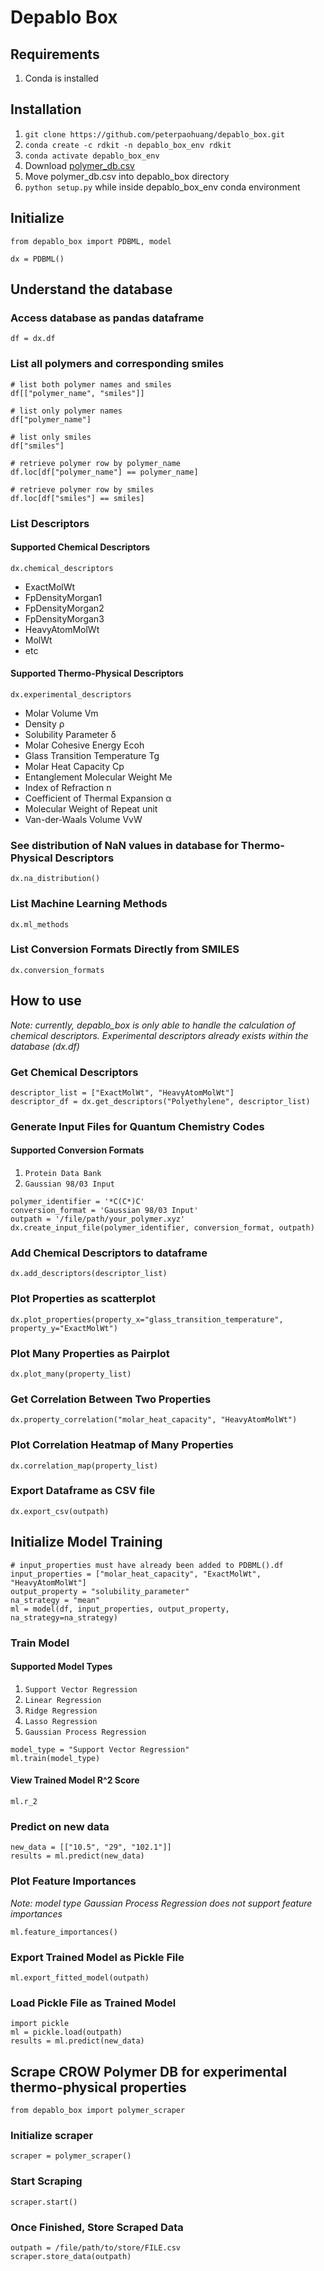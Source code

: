 # Depablo Box

## Requirements

1. Conda is installed

## Installation
1. `git clone https://github.com/peterpaohuang/depablo_box.git`
2. `conda create -c rdkit -n depablo_box_env rdkit`
3. `conda activate depablo_box_env`
4. Download [polymer_db.csv](https://drive.google.com/file/d/1Nqs-HENgd7BPtAv9ngfRKe6BOwXQs-bR/view?usp=sharing)
5. Move polymer_db.csv into depablo_box directory
6. `python setup.py` while inside depablo_box_env conda environment

## Initialize
```
from depablo_box import PDBML, model

dx = PDBML()
```
## Understand the database
### Access database as pandas dataframe
```
df = dx.df
```

### List all polymers and corresponding smiles
```
# list both polymer names and smiles
df[["polymer_name", "smiles"]]

# list only polymer names
df["polymer_name"]

# list only smiles
df["smiles"]

# retrieve polymer row by polymer_name
df.loc[df["polymer_name"] == polymer_name]

# retrieve polymer row by smiles
df.loc[df["smiles"] == smiles]
```

### List Descriptors
#### Supported Chemical Descriptors
`dx.chemical_descriptors`
* ExactMolWt
* FpDensityMorgan1
* FpDensityMorgan2
* FpDensityMorgan3
* HeavyAtomMolWt
* MolWt
* etc

#### Supported Thermo-Physical Descriptors
`dx.experimental_descriptors`
* Molar Volume Vm
* Density ρ
* Solubility Parameter δ
* Molar Cohesive Energy Ecoh
* Glass Transition Temperature Tg
* Molar Heat Capacity Cp
* Entanglement Molecular Weight Me
* Index of Refraction n
* Coefficient of Thermal Expansion α
* Molecular Weight of Repeat unit
* Van-der-Waals Volume VvW

### See distribution of NaN values in database for Thermo-Physical Descriptors
```
dx.na_distribution()
```

### List Machine Learning Methods
```
dx.ml_methods
```

### List Conversion Formats Directly from SMILES
```
dx.conversion_formats
```

## How to use
_Note: currently, depablo_box is only able to handle the calculation of chemical descriptors. Experimental descriptors already exists within the database (dx.df)_
### Get Chemical Descriptors 
```
descriptor_list = ["ExactMolWt", "HeavyAtomMolWt"]
descriptor_df = dx.get_descriptors("Polyethylene", descriptor_list)
```

### Generate Input Files for Quantum Chemistry Codes
#### Supported Conversion Formats
1. `Protein Data Bank`
2. `Gaussian 98/03 Input`
```
polymer_identifier = '*C(C*)C'
conversion_format = 'Gaussian 98/03 Input'
outpath = '/file/path/your_polymer.xyz'
dx.create_input_file(polymer_identifier, conversion_format, outpath)
```

### Add Chemical Descriptors to dataframe
```
dx.add_descriptors(descriptor_list)
```
### Plot Properties as scatterplot
```
dx.plot_properties(property_x="glass_transition_temperature", property_y="ExactMolWt")
```
### Plot Many Properties as Pairplot
```
dx.plot_many(property_list)
```
### Get Correlation Between Two Properties
```
dx.property_correlation("molar_heat_capacity", "HeavyAtomMolWt")
```
### Plot Correlation Heatmap of Many Properties
```
dx.correlation_map(property_list)
```
### Export Dataframe as CSV file
```
dx.export_csv(outpath)
```
## Initialize Model Training
```
# input_properties must have already been added to PDBML().df
input_properties = ["molar_heat_capacity", "ExactMolWt", "HeavyAtomMolWt"]
output_property = "solubility_parameter"
na_strategy = "mean"
ml = model(df, input_properties, output_property, na_strategy=na_strategy)
```
### Train Model
#### Supported Model Types
1. `Support Vector Regression`
2. `Linear Regression`
3. `Ridge Regression`
4. `Lasso Regression`
5. `Gaussian Process Regression`
```
model_type = "Support Vector Regression"
ml.train(model_type)
```
#### View Trained Model R^2 Score
```
ml.r_2
```

### Predict on new data
```
new_data = [["10.5", "29", "102.1"]]
results = ml.predict(new_data)
```
### Plot Feature Importances
_Note: model type Gaussian Process Regression does not support feature importances_
```
ml.feature_importances()
```
### Export Trained Model as Pickle File
```
ml.export_fitted_model(outpath)
```
### Load Pickle File as Trained Model
```
import pickle
ml = pickle.load(outpath)
results = ml.predict(new_data)
```
## Scrape CROW Polymer DB for experimental thermo-physical properties
```
from depablo_box import polymer_scraper
```
### Initialize scraper
```
scraper = polymer_scraper()
```
### Start Scraping
```
scraper.start()
```
### Once Finished, Store Scraped Data
```
outpath = /file/path/to/store/FILE.csv
scraper.store_data(outpath)
```

